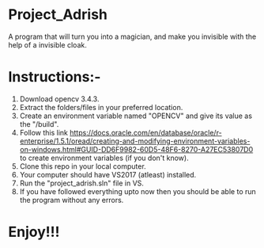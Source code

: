 # Project_Adrish
A program that will turn you into a magician, and make you invisible with the help of a invisible cloak.
# Instructions:-
1. Download opencv 3.4.3.
2. Extract the folders/files in your preferred location.
3. Create an environment variable named "OPENCV" and give its value as the "<your opencv location>/build".
4. Follow this link https://docs.oracle.com/en/database/oracle/r-enterprise/1.5.1/oread/creating-and-modifying-environment-variables-on-windows.html#GUID-DD6F9982-60D5-48F6-8270-A27EC53807D0 to create environment variables (if you don't know).
5. Clone this repo in your local computer.
6. Your computer should have VS2017 (atleast) installed.
7. Run the "project_adrish.sln" file in VS.
8. If you have followed everything upto now then you should be able to run the program without any errors.
  
# Enjoy!!!
